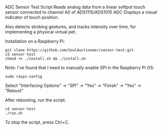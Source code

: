 ADC Sensor Test Script
Reads analog data from a linear softpot touch sensor connected to channel A0 of ADS1115/ADS1015 ADC
Displays a visual indicator of touch position.

Also detects stroking gestures, and tracks intensity over time, for implementing a physical virtual pet.

Installation on a Raspberry Pi:
```
git clone https://github.com/SoulAuctioneer/sensor-test.git
cd sensor-test
chmod +x ./install.sh && ./install.sh
```

Note: I've found that I need to manually enable SPI in the Raspberry Pi OS:
```
sudo raspi-config
```
Select "Interfacing Options" -> "SPI" -> "Yes" -> "Finish" -> "Yes" -> "Reboot"

After rebooting, run the script:
```
cd sensor-test
./run.sh
```

To stop the script, press Ctrl+C.
